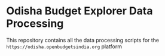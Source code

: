 # Odisha Budget Explorer Data Processing
This repository contains all the data processing scripts for the `https://odisha.openbudgetsindia.org` platform